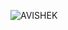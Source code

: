 ![AVISHEK](https://user-images.githubusercontent.com/20517804/127280290-e2e0ba73-e680-4d96-9e57-423ea3e6615f.jpg)
